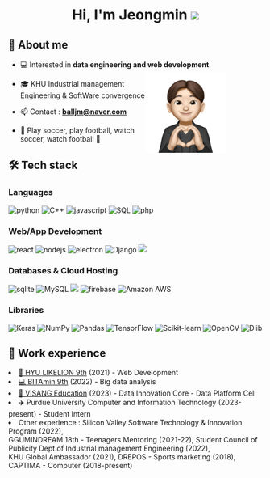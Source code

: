 <h1 align="center">Hi, I'm Jeongmin <img width="30px" src="https://raw.githubusercontent.com/iampavangandhi/iampavangandhi/master/gifs/Hi.gif"></h1>
<h2>🎤 About me</h2>

- 💻 Interested in **data engineering and web development** <img align="right" style="width:10rem; height:auto; margin-right:15%" src="https://github.com/jeongmin1217/jeongmin1217/blob/main/jeongmin.png"/>

- 🎓 KHU Industrial management Engineering & SoftWare convergence

- 📫 Contact : **balljm@naver.com**

- 💜 Play soccer, play football, watch soccer, watch football 💜

<h2>🛠 Tech stack</h2>
<h3>Languages</h3>
<p>
     <img src="http://img.shields.io/badge/-Python-3776AB?style=for-the-badge&logo=python&logoColor=ffffff" alt = "python"/>
     <img src="https://img.shields.io/badge/C++%20-%2300599C.svg?style=for-the-badge&logo=c%2B%2B&logoColor=white" alt="C++"></a>
     <img src="https://img.shields.io/badge/Javascript-F7DF1E.svg?style=for-the-badge&logo=javascript&logoColor=white" alt="javascript"/>
     <img alt="SQL" src="https://img.shields.io/badge/SQL%20-%23025E8C.svg?style=for-the-badge&logo=amazon-dynamodb&logoColor=white">
     <img src="https://img.shields.io/badge/-PHP-05122A.svg?style=for-the-badge&logo=php&logoColor=777BB4" alt="php"/>
</p>

<h3>Web/App Development</h3>
<p>
    <img src="https://img.shields.io/badge/reactjs-61DAFB.svg?style=for-the-badge&logo=react&logoColor=white" alt="react"/>
    <img src="https://img.shields.io/badge/node.js-339933.svg?style=for-the-badge&logo=nodedotjs&logoColor=white" alt="nodejs"/>
    <img src="https://img.shields.io/badge/-Electron-000?style=for-the-badge&logo=Electron&logoColor=white" alt="electron"/>
    <img alt="Django" src="https://img.shields.io/badge/Django-092E20?style=for-the-badge&logo=django&logoColor=white">
     <img src="https://img.shields.io/badge/TailwindCSS-06B6D4?style=for-the-badge&logo=tailwindcss&logoColor=white">
</p>

<h3>Databases & Cloud Hosting</h3>
<p>
    <img src="https://img.shields.io/badge/sqlite-003B57.svg?style=for-the-badge&logo=sqlite&logoColor=white" alt="sqlite"/>
    <img alt="MySQL" src="https://img.shields.io/badge/MySQL-00000F?style=for-the-badge&logo=mysql&logoColor=white">
     <img src="https://img.shields.io/badge/PostgreSQL-4169E1?style=for-the-badge&logo=postgresql&logoColor=white">
    <img src="https://img.shields.io/badge/firebase-FFCA28.svg?style=for-the-badge&logo=firebase&logoColor=white" alt="firebase"/>
     <img alt="Amazon AWS" src = "https://img.shields.io/badge/-Amazon%20AWS-000?style=for-the-badge&logo=amazon-aws">
</p>

<h3>Libraries</h3>
<p>
    <img alt="Keras" src="https://img.shields.io/badge/Keras%20-%23D00000.svg?style=for-the-badge&logo=Keras&logoColor=white">
    <img alt="NumPy" src="https://img.shields.io/badge/Numpy%20-%23013243.svg?style=for-the-badge&logo=numpy&logoColor=white">
    <img alt="Pandas" src="https://img.shields.io/badge/Pandas%20-%23150458.svg?style=for-the-badge&logo=pandas&logoColor=white">
    <img alt="TensorFlow" src="https://img.shields.io/badge/TensorFlow%20-%23FF6F00.svg?style=for-the-badge&logo=TensorFlow&logoColor=white">
     <img alt="Scikit-learn" src="https://img.shields.io/badge/scikit_learn-F7931E?style=for-the-badge&logo=scikit-learn&logoColor=white">
     <img alt="OpenCV" src="https://img.shields.io/badge/-OpenCV-05122A?style=for-the-badge&logo=opencv&logoColor=white">
     <img alt="Dlib" src="https://img.shields.io/badge/dlib-009639.svg?style=for-the-badge&logo=dlib&logoColor=white">
</p>

<h2>📝 Work experience</h2>
<li><a href="https://github.com/hyu-likelion">🐯 HYU LIKELION 9th</a> (2021) - Web Development <br/></li>
<li><a href="https://github.com/Bitamin9">💻 BITAmin 9th</a> (2022) - Big data analysis <br/></li>
<li><a href="https://github.com/VS-DataPlatform-Cell">🏢 VISANG Education</a> (2023) - Data Innovation Core - Data Platform Cell <br/></li>
<li>✈️ Purdue University Computer and Information Technology (2023-present) - Student Intern <br/></li>
<li>Other experience : Silicon Valley Software Technology & Innovation Program (2022), <br/>GGUMINDREAM 18th - Teenagers Mentoring (2021-22), Student Council of Publicity Dept.of Industrial management Engineering (2022), <br/>KHU Global Ambassador (2021), DREPOS - Sports marketing (2018), CAPTIMA - Computer (2018-present)</li>

<!-- ![Top Langs](https://github-readme-stats.vercel.app/api/top-langs/?username=jeongmin1217&layout=default&theme=gotham&hide=html&hide_border=true&card_width=330)
 -->
